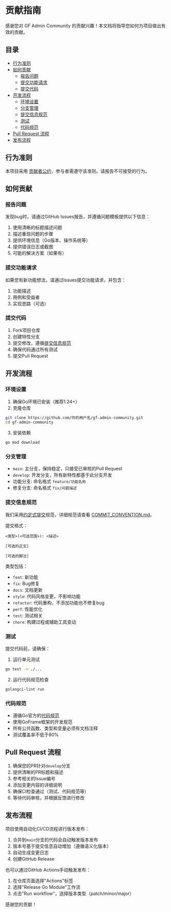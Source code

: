 # 贡献指南

感谢您对 GF Admin Community 的贡献兴趣！本文档将指导您如何为项目做出有效的贡献。

## 目录

- [行为准则](#行为准则)
- [如何贡献](#如何贡献)
  - [报告问题](#报告问题)
  - [提交功能请求](#提交功能请求)
  - [提交代码](#提交代码)
- [开发流程](#开发流程)
  - [环境设置](#环境设置)
  - [分支管理](#分支管理)
  - [提交信息规范](#提交信息规范)
  - [测试](#测试)
  - [代码规范](#代码规范)
- [Pull Request 流程](#pull-request-流程)
- [发布流程](#发布流程)

## 行为准则

本项目采用 [贡献者公约](CODE_OF_CONDUCT.md)，参与者需遵守该准则。请报告不可接受的行为。

## 如何贡献

### 报告问题

发现bug时，请通过GitHub Issues报告，并遵循问题模板提供以下信息：

1. 使用清晰的标题描述问题
2. 描述重现问题的步骤
3. 提供环境信息（Go版本、操作系统等）
4. 提供错误日志或截图
5. 可能的解决方案（如果有）

### 提交功能请求

如果您有新功能想法，请通过Issues提交功能请求，并包含：

1. 功能描述
2. 用例和受益者
3. 实现思路（可选）

### 提交代码

1. Fork项目仓库
2. 创建特性分支
3. 提交修改，遵循[提交信息规范](#提交信息规范)
4. 确保代码通过所有测试
5. 提交Pull Request

## 开发流程

### 环境设置

1. 确保Go环境已安装（推荐1.24+）
2. 克隆仓库

```bash
git clone https://github.com/你的用户名/gf-admin-community.git
cd gf-admin-community
```

3. 安装依赖

```bash
go mod download
```

### 分支管理

- `main`: 主分支，保持稳定，只接受已审核的Pull Request
- `develop`: 开发分支，所有新特性都基于此分支开发
- 功能分支: 命名格式 `feature/功能名称`
- 修复分支: 命名格式 `fix/问题描述`

### 提交信息规范

我们采用[约定式提交](https://www.conventionalcommits.org/zh-hans/)规范，详细规范请查看 [COMMIT_CONVENTION.md](COMMIT_CONVENTION.md)。

提交格式：

```
<类型>(<可选范围>): <描述>

[可选的正文]

[可选的脚注]
```

类型包括：

- `feat`: 新功能
- `fix`: Bug修复
- `docs`: 文档更新
- `style`: 代码风格变更，不影响功能
- `refactor`: 代码重构，不添加功能也不修复bug
- `perf`: 性能优化
- `test`: 测试相关
- `chore`: 构建过程或辅助工具变动

### 测试

提交代码前，请确保：

1. 运行单元测试

```bash
go test -v ./...
```

2. 运行代码规范检查

```bash
golangci-lint run
```

### 代码规范

- 遵循Go官方的[代码规范](https://golang.org/doc/effective_go)
- 使用GoFrame框架的开发规范
- 所有公共函数、类型和变量必须有文档注释
- 测试覆盖率不低于80%

## Pull Request 流程

1. 确保您的PR针对`develop`分支
2. 提供清晰的PR标题和描述
3. 参考相关的Issue编号
4. 添加变更内容的详细说明
5. 确保CI检查通过（测试、代码规范等）
6. 等待代码审核，并根据反馈进行修改

## 发布流程

项目使用自动化CI/CD流程进行版本发布：

1. 合并到`main`分支的代码会自动触发版本发布
2. 版本号基于提交信息自动增加（遵循语义化版本）
3. 自动生成变更日志
4. 创建GitHub Release

也可以通过GitHub Actions手动触发发布：

1. 在仓库页面选择"Actions"标签
2. 选择"Release Go Module"工作流
3. 点击"Run workflow"，选择版本类型（patch/minor/major）

感谢您的贡献！
